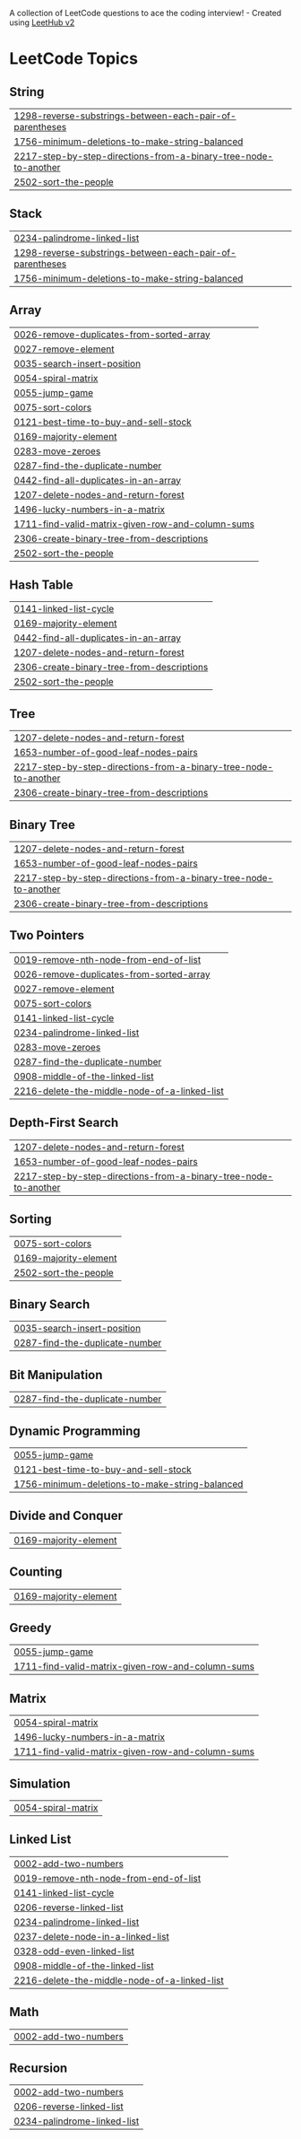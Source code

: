 A collection of LeetCode questions to ace the coding interview! - Created using [LeetHub v2](https://github.com/arunbhardwaj/LeetHub-2.0)
<!---LeetCode Topics Start-->
# LeetCode Topics
## String
|  |
| ------- |
| [1298-reverse-substrings-between-each-pair-of-parentheses](https://github.com/M-SRIKAR-VARDHAN/DAILY-PRACTICE/tree/master/1298-reverse-substrings-between-each-pair-of-parentheses) |
| [1756-minimum-deletions-to-make-string-balanced](https://github.com/M-SRIKAR-VARDHAN/DAILY-PRACTICE/tree/master/1756-minimum-deletions-to-make-string-balanced) |
| [2217-step-by-step-directions-from-a-binary-tree-node-to-another](https://github.com/M-SRIKAR-VARDHAN/DAILY-PRACTICE/tree/master/2217-step-by-step-directions-from-a-binary-tree-node-to-another) |
| [2502-sort-the-people](https://github.com/M-SRIKAR-VARDHAN/DAILY-PRACTICE/tree/master/2502-sort-the-people) |
## Stack
|  |
| ------- |
| [0234-palindrome-linked-list](https://github.com/M-SRIKAR-VARDHAN/DAILY-PRACTICE/tree/master/0234-palindrome-linked-list) |
| [1298-reverse-substrings-between-each-pair-of-parentheses](https://github.com/M-SRIKAR-VARDHAN/DAILY-PRACTICE/tree/master/1298-reverse-substrings-between-each-pair-of-parentheses) |
| [1756-minimum-deletions-to-make-string-balanced](https://github.com/M-SRIKAR-VARDHAN/DAILY-PRACTICE/tree/master/1756-minimum-deletions-to-make-string-balanced) |
## Array
|  |
| ------- |
| [0026-remove-duplicates-from-sorted-array](https://github.com/M-SRIKAR-VARDHAN/DAILY-PRACTICE/tree/master/0026-remove-duplicates-from-sorted-array) |
| [0027-remove-element](https://github.com/M-SRIKAR-VARDHAN/DAILY-PRACTICE/tree/master/0027-remove-element) |
| [0035-search-insert-position](https://github.com/M-SRIKAR-VARDHAN/DAILY-PRACTICE/tree/master/0035-search-insert-position) |
| [0054-spiral-matrix](https://github.com/M-SRIKAR-VARDHAN/DAILY-PRACTICE/tree/master/0054-spiral-matrix) |
| [0055-jump-game](https://github.com/M-SRIKAR-VARDHAN/DAILY-PRACTICE/tree/master/0055-jump-game) |
| [0075-sort-colors](https://github.com/M-SRIKAR-VARDHAN/DAILY-PRACTICE/tree/master/0075-sort-colors) |
| [0121-best-time-to-buy-and-sell-stock](https://github.com/M-SRIKAR-VARDHAN/DAILY-PRACTICE/tree/master/0121-best-time-to-buy-and-sell-stock) |
| [0169-majority-element](https://github.com/M-SRIKAR-VARDHAN/DAILY-PRACTICE/tree/master/0169-majority-element) |
| [0283-move-zeroes](https://github.com/M-SRIKAR-VARDHAN/DAILY-PRACTICE/tree/master/0283-move-zeroes) |
| [0287-find-the-duplicate-number](https://github.com/M-SRIKAR-VARDHAN/DAILY-PRACTICE/tree/master/0287-find-the-duplicate-number) |
| [0442-find-all-duplicates-in-an-array](https://github.com/M-SRIKAR-VARDHAN/DAILY-PRACTICE/tree/master/0442-find-all-duplicates-in-an-array) |
| [1207-delete-nodes-and-return-forest](https://github.com/M-SRIKAR-VARDHAN/DAILY-PRACTICE/tree/master/1207-delete-nodes-and-return-forest) |
| [1496-lucky-numbers-in-a-matrix](https://github.com/M-SRIKAR-VARDHAN/DAILY-PRACTICE/tree/master/1496-lucky-numbers-in-a-matrix) |
| [1711-find-valid-matrix-given-row-and-column-sums](https://github.com/M-SRIKAR-VARDHAN/DAILY-PRACTICE/tree/master/1711-find-valid-matrix-given-row-and-column-sums) |
| [2306-create-binary-tree-from-descriptions](https://github.com/M-SRIKAR-VARDHAN/DAILY-PRACTICE/tree/master/2306-create-binary-tree-from-descriptions) |
| [2502-sort-the-people](https://github.com/M-SRIKAR-VARDHAN/DAILY-PRACTICE/tree/master/2502-sort-the-people) |
## Hash Table
|  |
| ------- |
| [0141-linked-list-cycle](https://github.com/M-SRIKAR-VARDHAN/DAILY-PRACTICE/tree/master/0141-linked-list-cycle) |
| [0169-majority-element](https://github.com/M-SRIKAR-VARDHAN/DAILY-PRACTICE/tree/master/0169-majority-element) |
| [0442-find-all-duplicates-in-an-array](https://github.com/M-SRIKAR-VARDHAN/DAILY-PRACTICE/tree/master/0442-find-all-duplicates-in-an-array) |
| [1207-delete-nodes-and-return-forest](https://github.com/M-SRIKAR-VARDHAN/DAILY-PRACTICE/tree/master/1207-delete-nodes-and-return-forest) |
| [2306-create-binary-tree-from-descriptions](https://github.com/M-SRIKAR-VARDHAN/DAILY-PRACTICE/tree/master/2306-create-binary-tree-from-descriptions) |
| [2502-sort-the-people](https://github.com/M-SRIKAR-VARDHAN/DAILY-PRACTICE/tree/master/2502-sort-the-people) |
## Tree
|  |
| ------- |
| [1207-delete-nodes-and-return-forest](https://github.com/M-SRIKAR-VARDHAN/DAILY-PRACTICE/tree/master/1207-delete-nodes-and-return-forest) |
| [1653-number-of-good-leaf-nodes-pairs](https://github.com/M-SRIKAR-VARDHAN/DAILY-PRACTICE/tree/master/1653-number-of-good-leaf-nodes-pairs) |
| [2217-step-by-step-directions-from-a-binary-tree-node-to-another](https://github.com/M-SRIKAR-VARDHAN/DAILY-PRACTICE/tree/master/2217-step-by-step-directions-from-a-binary-tree-node-to-another) |
| [2306-create-binary-tree-from-descriptions](https://github.com/M-SRIKAR-VARDHAN/DAILY-PRACTICE/tree/master/2306-create-binary-tree-from-descriptions) |
## Binary Tree
|  |
| ------- |
| [1207-delete-nodes-and-return-forest](https://github.com/M-SRIKAR-VARDHAN/DAILY-PRACTICE/tree/master/1207-delete-nodes-and-return-forest) |
| [1653-number-of-good-leaf-nodes-pairs](https://github.com/M-SRIKAR-VARDHAN/DAILY-PRACTICE/tree/master/1653-number-of-good-leaf-nodes-pairs) |
| [2217-step-by-step-directions-from-a-binary-tree-node-to-another](https://github.com/M-SRIKAR-VARDHAN/DAILY-PRACTICE/tree/master/2217-step-by-step-directions-from-a-binary-tree-node-to-another) |
| [2306-create-binary-tree-from-descriptions](https://github.com/M-SRIKAR-VARDHAN/DAILY-PRACTICE/tree/master/2306-create-binary-tree-from-descriptions) |
## Two Pointers
|  |
| ------- |
| [0019-remove-nth-node-from-end-of-list](https://github.com/M-SRIKAR-VARDHAN/DAILY-PRACTICE/tree/master/0019-remove-nth-node-from-end-of-list) |
| [0026-remove-duplicates-from-sorted-array](https://github.com/M-SRIKAR-VARDHAN/DAILY-PRACTICE/tree/master/0026-remove-duplicates-from-sorted-array) |
| [0027-remove-element](https://github.com/M-SRIKAR-VARDHAN/DAILY-PRACTICE/tree/master/0027-remove-element) |
| [0075-sort-colors](https://github.com/M-SRIKAR-VARDHAN/DAILY-PRACTICE/tree/master/0075-sort-colors) |
| [0141-linked-list-cycle](https://github.com/M-SRIKAR-VARDHAN/DAILY-PRACTICE/tree/master/0141-linked-list-cycle) |
| [0234-palindrome-linked-list](https://github.com/M-SRIKAR-VARDHAN/DAILY-PRACTICE/tree/master/0234-palindrome-linked-list) |
| [0283-move-zeroes](https://github.com/M-SRIKAR-VARDHAN/DAILY-PRACTICE/tree/master/0283-move-zeroes) |
| [0287-find-the-duplicate-number](https://github.com/M-SRIKAR-VARDHAN/DAILY-PRACTICE/tree/master/0287-find-the-duplicate-number) |
| [0908-middle-of-the-linked-list](https://github.com/M-SRIKAR-VARDHAN/DAILY-PRACTICE/tree/master/0908-middle-of-the-linked-list) |
| [2216-delete-the-middle-node-of-a-linked-list](https://github.com/M-SRIKAR-VARDHAN/DAILY-PRACTICE/tree/master/2216-delete-the-middle-node-of-a-linked-list) |
## Depth-First Search
|  |
| ------- |
| [1207-delete-nodes-and-return-forest](https://github.com/M-SRIKAR-VARDHAN/DAILY-PRACTICE/tree/master/1207-delete-nodes-and-return-forest) |
| [1653-number-of-good-leaf-nodes-pairs](https://github.com/M-SRIKAR-VARDHAN/DAILY-PRACTICE/tree/master/1653-number-of-good-leaf-nodes-pairs) |
| [2217-step-by-step-directions-from-a-binary-tree-node-to-another](https://github.com/M-SRIKAR-VARDHAN/DAILY-PRACTICE/tree/master/2217-step-by-step-directions-from-a-binary-tree-node-to-another) |
## Sorting
|  |
| ------- |
| [0075-sort-colors](https://github.com/M-SRIKAR-VARDHAN/DAILY-PRACTICE/tree/master/0075-sort-colors) |
| [0169-majority-element](https://github.com/M-SRIKAR-VARDHAN/DAILY-PRACTICE/tree/master/0169-majority-element) |
| [2502-sort-the-people](https://github.com/M-SRIKAR-VARDHAN/DAILY-PRACTICE/tree/master/2502-sort-the-people) |
## Binary Search
|  |
| ------- |
| [0035-search-insert-position](https://github.com/M-SRIKAR-VARDHAN/DAILY-PRACTICE/tree/master/0035-search-insert-position) |
| [0287-find-the-duplicate-number](https://github.com/M-SRIKAR-VARDHAN/DAILY-PRACTICE/tree/master/0287-find-the-duplicate-number) |
## Bit Manipulation
|  |
| ------- |
| [0287-find-the-duplicate-number](https://github.com/M-SRIKAR-VARDHAN/DAILY-PRACTICE/tree/master/0287-find-the-duplicate-number) |
## Dynamic Programming
|  |
| ------- |
| [0055-jump-game](https://github.com/M-SRIKAR-VARDHAN/DAILY-PRACTICE/tree/master/0055-jump-game) |
| [0121-best-time-to-buy-and-sell-stock](https://github.com/M-SRIKAR-VARDHAN/DAILY-PRACTICE/tree/master/0121-best-time-to-buy-and-sell-stock) |
| [1756-minimum-deletions-to-make-string-balanced](https://github.com/M-SRIKAR-VARDHAN/DAILY-PRACTICE/tree/master/1756-minimum-deletions-to-make-string-balanced) |
## Divide and Conquer
|  |
| ------- |
| [0169-majority-element](https://github.com/M-SRIKAR-VARDHAN/DAILY-PRACTICE/tree/master/0169-majority-element) |
## Counting
|  |
| ------- |
| [0169-majority-element](https://github.com/M-SRIKAR-VARDHAN/DAILY-PRACTICE/tree/master/0169-majority-element) |
## Greedy
|  |
| ------- |
| [0055-jump-game](https://github.com/M-SRIKAR-VARDHAN/DAILY-PRACTICE/tree/master/0055-jump-game) |
| [1711-find-valid-matrix-given-row-and-column-sums](https://github.com/M-SRIKAR-VARDHAN/DAILY-PRACTICE/tree/master/1711-find-valid-matrix-given-row-and-column-sums) |
## Matrix
|  |
| ------- |
| [0054-spiral-matrix](https://github.com/M-SRIKAR-VARDHAN/DAILY-PRACTICE/tree/master/0054-spiral-matrix) |
| [1496-lucky-numbers-in-a-matrix](https://github.com/M-SRIKAR-VARDHAN/DAILY-PRACTICE/tree/master/1496-lucky-numbers-in-a-matrix) |
| [1711-find-valid-matrix-given-row-and-column-sums](https://github.com/M-SRIKAR-VARDHAN/DAILY-PRACTICE/tree/master/1711-find-valid-matrix-given-row-and-column-sums) |
## Simulation
|  |
| ------- |
| [0054-spiral-matrix](https://github.com/M-SRIKAR-VARDHAN/DAILY-PRACTICE/tree/master/0054-spiral-matrix) |
## Linked List
|  |
| ------- |
| [0002-add-two-numbers](https://github.com/M-SRIKAR-VARDHAN/DAILY-PRACTICE/tree/master/0002-add-two-numbers) |
| [0019-remove-nth-node-from-end-of-list](https://github.com/M-SRIKAR-VARDHAN/DAILY-PRACTICE/tree/master/0019-remove-nth-node-from-end-of-list) |
| [0141-linked-list-cycle](https://github.com/M-SRIKAR-VARDHAN/DAILY-PRACTICE/tree/master/0141-linked-list-cycle) |
| [0206-reverse-linked-list](https://github.com/M-SRIKAR-VARDHAN/DAILY-PRACTICE/tree/master/0206-reverse-linked-list) |
| [0234-palindrome-linked-list](https://github.com/M-SRIKAR-VARDHAN/DAILY-PRACTICE/tree/master/0234-palindrome-linked-list) |
| [0237-delete-node-in-a-linked-list](https://github.com/M-SRIKAR-VARDHAN/DAILY-PRACTICE/tree/master/0237-delete-node-in-a-linked-list) |
| [0328-odd-even-linked-list](https://github.com/M-SRIKAR-VARDHAN/DAILY-PRACTICE/tree/master/0328-odd-even-linked-list) |
| [0908-middle-of-the-linked-list](https://github.com/M-SRIKAR-VARDHAN/DAILY-PRACTICE/tree/master/0908-middle-of-the-linked-list) |
| [2216-delete-the-middle-node-of-a-linked-list](https://github.com/M-SRIKAR-VARDHAN/DAILY-PRACTICE/tree/master/2216-delete-the-middle-node-of-a-linked-list) |
## Math
|  |
| ------- |
| [0002-add-two-numbers](https://github.com/M-SRIKAR-VARDHAN/DAILY-PRACTICE/tree/master/0002-add-two-numbers) |
## Recursion
|  |
| ------- |
| [0002-add-two-numbers](https://github.com/M-SRIKAR-VARDHAN/DAILY-PRACTICE/tree/master/0002-add-two-numbers) |
| [0206-reverse-linked-list](https://github.com/M-SRIKAR-VARDHAN/DAILY-PRACTICE/tree/master/0206-reverse-linked-list) |
| [0234-palindrome-linked-list](https://github.com/M-SRIKAR-VARDHAN/DAILY-PRACTICE/tree/master/0234-palindrome-linked-list) |
<!---LeetCode Topics End-->